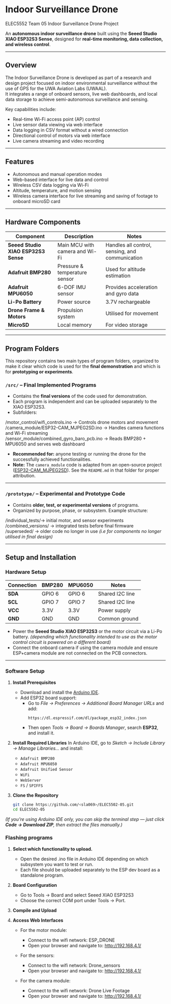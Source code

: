 # Indoor Surveillance Drone
ELEC5552 Team 05 Indoor Surveillance Drone Project

An **autonomous indoor surveillance drone** built using the **Seeed Studio XIAO ESP32S3 Sense**, designed for **real-time monitoring, data collection, and wireless control**.  

---

## Overview

The Indoor Surveillance Drone is developed as part of a research and design project focused on indoor environmental surveillance without the use of GPS for the UWA Aviation Labs (UWAAL).  
It integrates a range of onboard sensors, live web dashboards, and local data storage to achieve semi-autonomous surveillance and sensing.

Key capabilities include:
- Real-time Wi-Fi access point (AP) control  
- Live sensor data viewing via web interface  
- Data logging in CSV format without a wired connection  
- Directional control of motors via web interface
- Live camera streaming and video recording

---

## Features

- Autonomous and manual operation modes  
- Web-based interface for live data and control  
- Wireless CSV data logging via Wi-Fi  
- Altitude, temperature, and motion sensing
- Wireless camera interface for live streaming and saving of footage to onboard microSD card

---

## Hardware Components

| Component | Description | Notes |
|------------|-------------|-------|
| **Seeed Studio XIAO ESP32S3 Sense** | Main MCU with camera and Wi-Fi | Handles all control, sensing, and communication |
| **Adafruit BMP280** | Pressure & temperature sensor | Used for altitude estimation |
| **Adafruit MPU6050** | 6-DOF IMU sensor | Provides acceleration and gyro data |
| **Li-Po Battery** | Power source | 3.7V rechargeable |
| **Drone Frame & Motors** | Propulsion system | Utilised for movement |
| **MicroSD** | Local memory | For video storage |

---

## Program Folders

This repository contains two main types of program folders, organized to make it clear which code is used for the **final demonstration** and which is for **prototyping or experiments**.

### `/src/` – Final Implemented Programs 

- Contains the **final versions** of the code used for demonstration.
- Each program is independent and can be uploaded separately to the XIAO ESP32S3.
- Subfolders:
  
/motor_control/wifi_controls.ino     → Controls drone motors and movement  
/camera_module/ESP32-CAM_MJPEG2SD.ino     → Handles camera functions and Wi-Fi streaming  
/sensor_module/combined_gyro_baro_pcb.ino       → Reads BMP280 + MPU6050 and serves web dashboard
- **Recommended for:** anyone testing or running the drone for the successfully achieved functionalities.  
- **Note:** The `camera_module` code is adapted from an open-source project ([ESP32-CAM_MJPEG2SD](https://github.com/s60sc/ESP32-CAM_MJPEG2SD)). See the `README.md` in that folder for proper attribution.

---

### `/prototype/` – Experimental and Prototype Code

- Contains **older, test, or experimental versions** of programs.
- Organized by purpose, phase, or subsystem. Example structure:

/individual_tests/→ initial motor, and sensor experiments   
/combined_versions/ → integrated tests before final firmware  
/superseded/ → older code no longer in use *(i.e for components no longer utilised in final design)*

---

## Setup and Installation

### Hardware Setup

| Connection | BMP280 | MPU6050 | Notes |
|-------------|---------|---------|-------|
| **SDA**     | GPIO 6  | GPIO 6  | Shared I2C line |
| **SCL**     | GPIO 7  | GPIO 7  | Shared I2C line |
| **VCC**     | 3.3V    | 3.3V    | Power supply |
| **GND**     | GND     | GND     | Common ground |

- Power the **Seeed Studio XIAO ESP32S3** or the motor circuit via a Li-Po battery. *(depending which functionality intended to use as the motor control circuit is powered on a different board)*
- Connect the onboard camera if using the camera module and ensure ESP+camera module are not connected on the PCB connectors.   

---

### Software Setup

1. **Install Prerequisites**
   - Download and install the [Arduino IDE](https://www.arduino.cc/en/software).  
   - Add ESP32 board support:
     - Go to *File → Preferences → Additional Board Manager URLs* and add:  
       ```
       https://dl.espressif.com/dl/package_esp32_index.json
       ```
     - Then open *Tools → Board → Boards Manager*, search **ESP32**, and install it.

2. **Install Required Libraries**
   In Arduino IDE, go to *Sketch → Include Library → Manage Libraries…* and install:
   - `Adafruit BMP280`
   - `Adafruit MPU6050`
   - `Adafruit Unified Sensor`
   - `WiFi`
   - `WebServer`
   - `FS` / `SPIFFS`

3. **Clone the Repository**
   ```bash
   git clone https://github.com/<sla069>/ELEC5502-05.git
   cd ELEC5502-05

*(If you’re using Arduino IDE only, you can skip the terminal step — just click **Code → Download ZIP**, then extract the files manually.)*

### Flashing programs

1. **Select which functionality to upload.**
   - Open the desired .ino file in Arduino IDE depending on which subsystem you want to test or run.
   - Each file should be uploaded separately to the ESP dev board as a standalone program.

2. **Board Configuration**
   - Go to Tools → Board and select Seeed XIAO ESP32S3
   - Choose the correct COM port under Tools → Port.
  
3. **Compile and Upload**

4. **Access Web Interfaces**
   - For the motor module:
     - Connect to the wifi network: ESP_DRONE
     - Open your browser and navigate to: http://192.168.4.1/

   - For the sensors:
     - Connect to the wifi network: Drone_sensors
     - Open your browser and navigate to: http://192.168.4.1/
    
   - For the camera module:
     - Connect to the wifi network: Drone Live Footage
     - Open your browser and navigate to: http://192.168.4.1/
